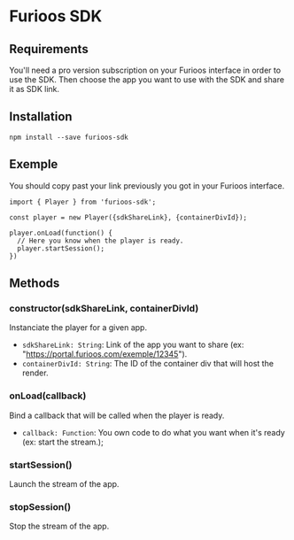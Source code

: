# Furioos SDK
## Requirements
You'll need a pro version subscription on your Furioos interface in order to use the SDK.
Then choose the app you want to use with the SDK and share it as SDK link.

## Installation
    npm install --save furioos-sdk

## Exemple
You should copy past your link previously you got in your Furioos interface.

    import { Player } from 'furioos-sdk';
    
    const player = new Player({sdkShareLink}, {containerDivId});

    player.onLoad(function() {
      // Here you know when the player is ready.
      player.startSession();
    })

## Methods
### constructor(sdkShareLink, containerDivId)
Instanciate the player for a given app.
- `sdkShareLink: String`: Link of the app you want to share (ex: "https://portal.furioos.com/exemple/12345").
- `containerDivId: String`: The ID of the container div that will host the render.

### onLoad(callback)
Bind a callback that will be called when the player is ready.
- `callback: Function`: You own code to do what you want when it's ready (ex: start the stream.);

### startSession()
Launch the stream of the app.

### stopSession()
Stop the stream of the app.